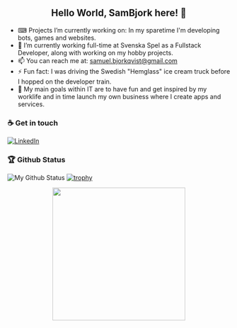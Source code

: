 <h2 align="center"> Hello World, SamBjork here! 👋 </h2>

- ⌨ Projects I’m currently working on: In my sparetime I'm developing bots, games and websites.
- 🌱 I’m currently working full-time at Svenska Spel as a Fullstack Developer, along with working on my hobby projects.
- 📫 You can reach me at: samuel.bjorkqvist@gmail.com
- ⚡ Fun fact: I was driving the Swedish "Hemglass" ice cream truck before I hopped on the developer train.
- 🥅 My main goals within IT are to have fun and get inspired by my worklife and in time launch my own business where I create apps and services. 

### ☕ Get in touch
[![LinkedIn](https://img.shields.io/badge/LinkedIn-blue?style=flat&logo=linkedin&labelColor=blue)](https://www.linkedin.com/in/samuel-b-954622a9/)

### 🏆 Github Status
![My Github Status](https://github-readme-stats.vercel.app/api?username=sambjork&show_icons=true&hide_border=true)
[![trophy](https://github-profile-trophy.vercel.app/?username=sambjork)](https://github.com/sambjork/github-profile-trophy)

<p align="center">
  <img width="300" src="https://media.giphy.com/media/ZVik7pBtu9dNS/giphy.gif">
</p>

